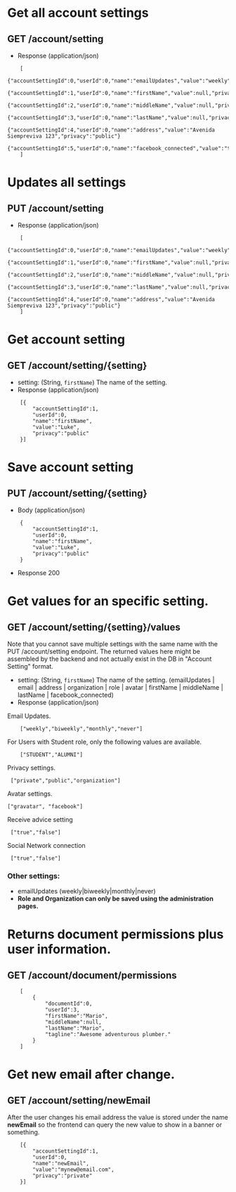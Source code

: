 # Get all account settings
## GET /account/setting
+ Response (application/json)	

```
	[
		{"accountSettingId":0,"userId":0,"name":"emailUpdates","value":"weekly","privacy":"public"},	
		{"accountSettingId":1,"userId":0,"name":"firstName","value":null,"privacy":"public"},
		{"accountSettingId":2,"userId":0,"name":"middleName","value":null,"privacy":"public"},
		{"accountSettingId":3,"userId":0,"name":"lastName","value":null,"privacy":"private"},
		{"accountSettingId":4,"userId":0,"name":"address","value":"Avenida Siempreviva 123","privacy":"public"}
		{"accountSettingId":5,"userId":0,"name":"facebook_connected","value":"true","privacy":"private"}
	]
```

# Updates all settings 
## PUT /account/setting
+ Response (application/json)	

```
	[
		{"accountSettingId":0,"userId":0,"name":"emailUpdates","value":"weekly","privacy":"public"},	
		{"accountSettingId":1,"userId":0,"name":"firstName","value":null,"privacy":"public"},
		{"accountSettingId":2,"userId":0,"name":"middleName","value":null,"privacy":"public"},
		{"accountSettingId":3,"userId":0,"name":"lastName","value":null,"privacy":"private"},
		{"accountSettingId":4,"userId":0,"name":"address","value":"Avenida Siempreviva 123","privacy":"public"}
	]
```

# Get account setting
## GET /account/setting/{setting}
+ setting: (String, `firstName`) The name of the setting. 
+ Response (application/json)

```
	[{
		"accountSettingId":1, 
		"userId":0,
		"name":"firstName",
		"value":"Luke",
		"privacy":"public"
	}]
```

# Save account setting 
## PUT /account/setting/{setting}
+ Body (application/json)

```
	{
		"accountSettingId":1, 
		"userId":0,
		"name":"firstName",
		"value":"Luke",
		"privacy":"public"
	}
```
+ Response 200

# Get values for an specific setting.
## GET /account/setting/{setting}/values
Note that you cannot save multiple settings with the same name with the PUT /account/setting endpoint.
The returned values here might be assembled by the backend and not actually exist in the DB in "Account Setting" format. 
+ setting: (String, `firstName`) The name of the setting. (emailUpdates | email | address | organization | role | avatar | firstName | middleName | lastName | facebook_connected) 
+ Response (application/json)

Email Updates.
```
	["weekly","biweekly","monthly","never"]
```

For Users with Student role, only the following values are available.
```
	["STUDENT","ALUMNI"]
```

Privacy settings. 
```
 ["private","public","organization"]
```

Avatar settings.
```
["gravatar", "facebook"]
```

Receive advice setting
```
 ["true","false"]
```

Social Network connection
```
 ["true","false"]
```

### Other settings: 

+ emailUpdates (weekly|biweekly|monthly|never) 
+ **Role and Organization can only be saved using the administration pages.**  


# Returns document permissions plus user information.
## GET /account/document/permissions
```
	[
		{
			"documentId":0,
			"userId":3,
			"firstName":"Mario",
			"middleName":null,
			"lastName":"Mario",
			"tagline":"Awesome adventurous plumber."
		}
	]
```

# Get new email after change.
## GET /account/setting/newEmail

After the user changes his email address the value is stored under the name **newEmail** so the frontend can query the new value to show in a banner or something.

```
	[{
		"accountSettingId":1, 
		"userId":0,
		"name":"newEmail",
		"value":"mynew@email.com",
		"privacy":"private"
	}]
```
 


